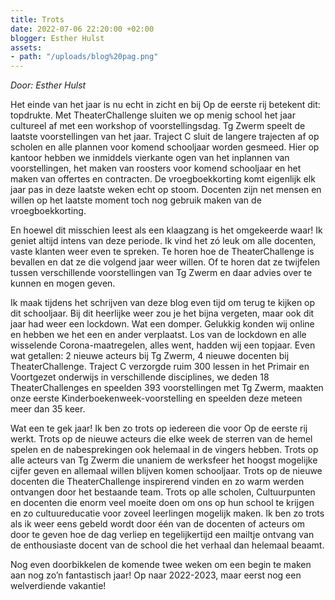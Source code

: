 ```yaml
---
title: Trots
date: 2022-07-06 22:20:00 +02:00
blogger: Esther Hulst
assets:
- path: "/uploads/blog%20pag.png"
---
```


*Door: Esther Hulst*

Het einde van het jaar is nu echt in zicht en bij Op de eerste rij betekent dit: topdrukte. Met TheaterChallenge sluiten we op menig school het jaar cultureel af met een workshop of voorstellingsdag. Tg Zwerm speelt de laatste voorstellingen van het jaar. Traject C sluit de langere trajecten af op scholen en alle plannen voor komend schooljaar worden gesmeed. Hier op kantoor hebben we inmiddels vierkante ogen van het inplannen van voorstellingen, het maken van roosters voor komend schooljaar en het maken van offertes en contracten. De vroegboekkorting komt eigenlijk elk jaar pas in deze laatste weken echt op stoom. Docenten zijn net mensen en willen op het laatste moment toch nog gebruik maken van de vroegboekkorting. 

En hoewel dit misschien leest als een klaagzang is het omgekeerde waar! Ik geniet altijd intens van deze periode. Ik vind het zó leuk om alle docenten, vaste klanten weer even te spreken. Te horen hoe de TheaterChallenge is bevallen en dat ze die volgend jaar weer willen. Of te horen dat ze twijfelen tussen verschillende voorstellingen van Tg Zwerm en daar advies over te kunnen en mogen geven.

Ik maak tijdens het schrijven van deze blog even tijd om terug te kijken op dit schooljaar. Bij dit heerlijke weer zou je het bijna vergeten, maar ook dit jaar had weer een lockdown. Wat een domper. Gelukkig konden wij online en hebben we het een en ander verplaatst. Los van de lockdown en alle wisselende Corona-maatregelen, alles went, hadden wij een topjaar. Even wat getallen: 2 nieuwe acteurs bij Tg Zwerm, 4 nieuwe docenten bij TheaterChallenge. Traject C verzorgde ruim 300 lessen in het Primair en Voortgezet onderwijs in verschillende disciplines, we deden 18 TheaterChallenges en speelden 393 voorstellingen met Tg Zwerm, maakten onze eerste Kinderboekenweek-voorstelling en speelden deze meteen meer dan 35 keer.  

Wat een te gek jaar! Ik ben zo trots op iedereen die voor Op de eerste rij werkt. Trots op de nieuwe acteurs die elke week de sterren van de hemel spelen en de nabesprekingen ook helemaal in de vingers hebben. Trots op alle acteurs van Tg Zwerm die unaniem de werksfeer het hoogst mogelijke cijfer geven en allemaal willen blijven komen schooljaar. Trots op de nieuwe docenten die TheaterChallenge inspirerend vinden en zo warm werden ontvangen door het bestaande team. Trots op alle scholen, Cultuurpunten en docenten die enorm veel moeite doen om ons op hun school te krijgen en zo cultuureducatie voor zoveel leerlingen mogelijk maken. Ik ben zo trots als ik weer eens gebeld wordt door één van de docenten of acteurs om door te geven hoe de dag verliep en tegelijkertijd een mailtje ontvang van de enthousiaste docent van de school die het verhaal dan helemaal beaamt. 

Nog even doorbikkelen de komende twee weken om een begin te maken aan nog zo’n fantastisch jaar! Op naar 2022-2023, maar eerst nog een welverdiende vakantie!
